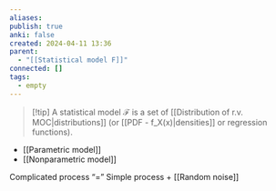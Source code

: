 ```yaml
---
aliases: 
publish: true
anki: false
created: 2024-04-11 13:36
parent:
  - "[[Statistical model F]]"
connected: []
tags:
  - empty
---
```


> [!tip] A statistical model $\mathcal{F}$ 
is a set of [[Distribution of r.v. MOC|distributions]]  (or [[PDF - f_X(x)|densities]]  or regression functions).

- [[Parametric model]]
- [[Nonparametric model]]

Complicated process “=” Simple process + [[Random noise]]

